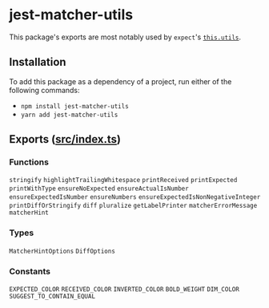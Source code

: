 # jest-matcher-utils

This package's exports are most notably used by `expect`'s [`this.utils`](https://jestjs.io/docs/expect#thisutils).

## Installation

To add this package as a dependency of a project, run either of the following commands:

- `npm install jest-matcher-utils`
- `yarn add jest-matcher-utils`

## Exports ([src/index.ts](jest-matcher-utils/src/index.ts))

### Functions
`stringify`
`highlightTrailingWhitespace`
`printReceived`
`printExpected`
`printWithType`
`ensureNoExpected`
`ensureActualIsNumber`
`ensureExpectedIsNumber`
`ensureNumbers`
`ensureExpectedIsNonNegativeInteger`
`printDiffOrStringify`
`diff`
`pluralize`
`getLabelPrinter`
`matcherErrorMessage`
`matcherHint`

### Types
`MatcherHintOptions`
`DiffOptions`

### Constants
`EXPECTED_COLOR`
`RECEIVED_COLOR`
`INVERTED_COLOR`
`BOLD_WEIGHT`
`DIM_COLOR`
`SUGGEST_TO_CONTAIN_EQUAL`
